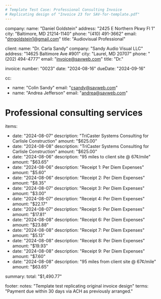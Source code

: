 ```yaml
---
# Template Test Case: Professional Consulting Invoice
# Replicating design of "Invoice 23 for SAV-for-template.pdf"
---
```


company:
  name: "Daniel Goldstein"
  address: "2425 E Northern Pkwy Fl 1"
  city: "Baltimore, MD 21214-1140"
  phone: "(410) 491-3662"
  email: "dmgoldstein1@gmail.com"
  title: "Audiovisual Professional"

client:
  name: "Dr. Carla Sandy"
  company: "Sandy Audio Visual LLC"
  address: "14625 Baltimore Ave #901"
  city: "Laurel, MD 20707"
  phone: "(202) 494-4777"
  email: "invoice@savweb.com"
  title: "Dr."

invoice:
  number: "0023"
  date: "2024-08-16"
  dueDate: "2024-09-16"

cc:
  - name: "Colin Sandy"
    email: "csandy@savweb.com"
  - name: "Andrea Jefferson"
    email: "andrea@savweb.com"

# Professional consulting services
items:
  - date: "2024-08-07"
    description: "TriCaster Systems Consulting for Carlisle Construction"
    amount: "$625.00"
  - date: "2024-08-08"
    description: "TriCaster Systems Consulting for Carlisle Construction"
    amount: "$625.00"
  - date: "2024-08-06"
    description: "95 miles to client site @ 67¢/mile"
    amount: "$63.65"
  - date: "2024-08-06"
    description: "Receipt 1: Per Diem Expenses"
    amount: "$5.60"
  - date: "2024-08-06"
    description: "Receipt 2: Per Diem Expenses"
    amount: "$8.35"
  - date: "2024-08-07"
    description: "Receipt 3: Per Diem Expenses"
    amount: "$3.00"
  - date: "2024-08-07"
    description: "Receipt 4: Per Diem Expenses"
    amount: "$22.17"
  - date: "2024-08-07"
    description: "Receipt 5: Per Diem Expenses"
    amount: "$17.81"
  - date: "2024-08-08"
    description: "Receipt 6: Per Diem Expenses"
    amount: "$23.88"
  - date: "2024-08-08"
    description: "Receipt 7: Per Diem Expenses"
    amount: "$5.13"
  - date: "2024-08-08"
    description: "Receipt 8: Per Diem Expenses"
    amount: "$19.93"
  - date: "2024-08-08"
    description: "Receipt 9: Per Diem Expenses"
    amount: "$7.60"
  - date: "2024-08-08"
    description: "95 miles from client site @ 67¢/mile"
    amount: "$63.65"

summary:
  total: "$1,490.77"

footer:
  notes: "Template test replicating original invoice design"
  terms: "Payment due within 30 days via ACH as previously arranged."